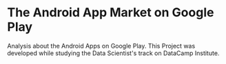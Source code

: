 # The Android App Market on Google Play

Analysis about the Android Apps on Google Play. This Project was developed while studying the Data Scientist's track on DataCamp Institute.
 
